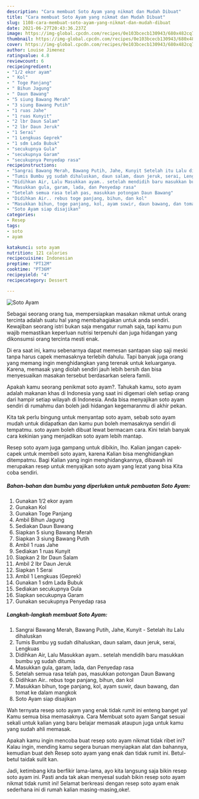 ```yaml
---
description: "Cara membuat Soto Ayam yang nikmat dan Mudah Dibuat"
title: "Cara membuat Soto Ayam yang nikmat dan Mudah Dibuat"
slug: 1108-cara-membuat-soto-ayam-yang-nikmat-dan-mudah-dibuat
date: 2021-06-27T20:43:36.237Z
image: https://img-global.cpcdn.com/recipes/0e103bcecb130943/680x482cq70/soto-ayam-foto-resep-utama.jpg
thumbnail: https://img-global.cpcdn.com/recipes/0e103bcecb130943/680x482cq70/soto-ayam-foto-resep-utama.jpg
cover: https://img-global.cpcdn.com/recipes/0e103bcecb130943/680x482cq70/soto-ayam-foto-resep-utama.jpg
author: Louise Jimenez
ratingvalue: 4.8
reviewcount: 6
recipeingredient:
- "1/2 ekor ayam"
- " Kol"
- " Toge Panjang"
- " Bihun Jagung"
- " Daun Bawang"
- "5 siung Bawang Merah"
- "3 siung Bawang Putih"
- "1 ruas Jahe"
- "1 ruas Kunyit"
- "2 lbr Daun Salam"
- "2 lbr Daun Jeruk"
- "1 Serai"
- "1 Lengkuas Geprek"
- "1 sdm Lada Bubuk"
- "secukupnya Gula"
- "secukupnya Garam"
- "secukupnya Penyedap rasa"
recipeinstructions:
- "Sangrai Bawang Merah, Bawang Putih, Jahe, Kunyit Setelah itu Lalu dihaluskan"
- "Tumis Bumbu yg sudah dihaluskan, daun salam, daun jeruk, serai, Lengkuas"
- "Didihkan Air, Lalu Masukkan ayam.. setelah mendidih baru masukkan bumbu yg sudah ditumis"
- "Masukkan gula, garam, lada, dan Penyedap rasa"
- "Setelah semua rasa telah pas, masukkan potongan Daun Bawang"
- "Didihkan Air.. rebus toge panjang, bihun, dan kol"
- "Masukkan bihun, toge panjang, kol, ayam suwir, daun bawang, dan tomat ke dalam mangkok"
- "Soto Ayam siap disajikan"
categories:
- Resep
tags:
- soto
- ayam

katakunci: soto ayam 
nutrition: 121 calories
recipecuisine: Indonesian
preptime: "PT12M"
cooktime: "PT36M"
recipeyield: "4"
recipecategory: Dessert

---
```



![Soto Ayam](https://img-global.cpcdn.com/recipes/0e103bcecb130943/680x482cq70/soto-ayam-foto-resep-utama.jpg)

Sebagai seorang orang tua, mempersiapkan masakan nikmat untuk orang tercinta adalah suatu hal yang membahagiakan untuk anda sendiri. Kewajiban seorang istri bukan saja mengatur rumah saja, tapi kamu pun wajib memastikan keperluan nutrisi terpenuhi dan juga hidangan yang dikonsumsi orang tercinta mesti enak.

Di era  saat ini, kamu sebenarnya dapat memesan santapan siap saji meski tanpa harus capek memasaknya terlebih dahulu. Tapi banyak juga orang yang memang ingin menghidangkan yang terenak untuk keluarganya. Karena, memasak yang diolah sendiri jauh lebih bersih dan bisa menyesuaikan masakan tersebut berdasarkan selera famili. 



Apakah kamu seorang penikmat soto ayam?. Tahukah kamu, soto ayam adalah makanan khas di Indonesia yang saat ini digemari oleh setiap orang dari hampir setiap wilayah di Indonesia. Anda bisa menyajikan soto ayam sendiri di rumahmu dan boleh jadi hidangan kegemaranmu di akhir pekan.

Kita tak perlu bingung untuk menyantap soto ayam, sebab soto ayam mudah untuk didapatkan dan kamu pun boleh memasaknya sendiri di tempatmu. soto ayam boleh dibuat lewat bermacam cara. Kini telah banyak cara kekinian yang menjadikan soto ayam lebih mantap.

Resep soto ayam juga gampang untuk dibikin, lho. Kalian jangan capek-capek untuk membeli soto ayam, karena Kalian bisa menghidangkan ditempatmu. Bagi Kalian yang ingin menghidangkannya, dibawah ini merupakan resep untuk menyajikan soto ayam yang lezat yang bisa Kita coba sendiri.

<!--inarticleads1-->

##### Bahan-bahan dan bumbu yang diperlukan untuk pembuatan Soto Ayam:

1. Gunakan 1/2 ekor ayam
1. Gunakan  Kol
1. Gunakan  Toge Panjang
1. Ambil  Bihun Jagung
1. Sediakan  Daun Bawang
1. Siapkan 5 siung Bawang Merah
1. Siapkan 3 siung Bawang Putih
1. Ambil 1 ruas Jahe
1. Sediakan 1 ruas Kunyit
1. Siapkan 2 lbr Daun Salam
1. Ambil 2 lbr Daun Jeruk
1. Siapkan 1 Serai
1. Ambil 1 Lengkuas (Geprek)
1. Gunakan 1 sdm Lada Bubuk
1. Sediakan secukupnya Gula
1. Siapkan secukupnya Garam
1. Gunakan secukupnya Penyedap rasa




<!--inarticleads2-->

##### Langkah-langkah membuat Soto Ayam:

1. Sangrai Bawang Merah, Bawang Putih, Jahe, Kunyit - Setelah itu Lalu dihaluskan
1. Tumis Bumbu yg sudah dihaluskan, daun salam, daun jeruk, serai, Lengkuas
1. Didihkan Air, Lalu Masukkan ayam.. setelah mendidih baru masukkan bumbu yg sudah ditumis
1. Masukkan gula, garam, lada, dan Penyedap rasa
1. Setelah semua rasa telah pas, masukkan potongan Daun Bawang
1. Didihkan Air.. rebus toge panjang, bihun, dan kol
1. Masukkan bihun, toge panjang, kol, ayam suwir, daun bawang, dan tomat ke dalam mangkok
1. Soto Ayam siap disajikan




Wah ternyata resep soto ayam yang enak tidak rumit ini enteng banget ya! Kamu semua bisa memasaknya. Cara Membuat soto ayam Sangat sesuai sekali untuk kalian yang baru belajar memasak ataupun juga untuk kamu yang sudah ahli memasak.

Apakah kamu ingin mencoba buat resep soto ayam nikmat tidak ribet ini? Kalau ingin, mending kamu segera buruan menyiapkan alat dan bahannya, kemudian buat deh Resep soto ayam yang enak dan tidak rumit ini. Betul-betul taidak sulit kan. 

Jadi, ketimbang kita berfikir lama-lama, ayo kita langsung saja bikin resep soto ayam ini. Pasti anda tak akan menyesal sudah bikin resep soto ayam nikmat tidak rumit ini! Selamat berkreasi dengan resep soto ayam enak sederhana ini di rumah kalian masing-masing,oke!.

